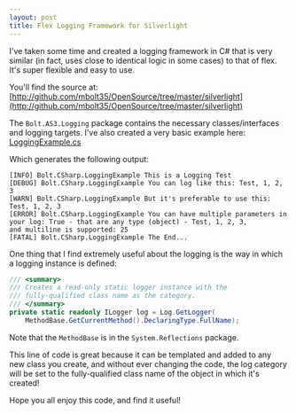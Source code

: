 ```yaml
---
layout: post
title: Flex Logging Framework for Silverlight
---
```

I've taken some time and created a logging framework in C# that is very similar (in fact, uses close to identical logic in some cases) to that of flex. It's super flexible and easy to use.  
  
You'll find the source at: [http://github.com/mbolt35/OpenSource/tree/master/silverlight](http://github.com/mbolt35/OpenSource/tree/master/silverlight)  
  
The `Bolt.AS3.Logging` package contains the necessary classes/interfaces and logging targets. I've also created a very basic example here:  [LoggingExample.cs](http://github.com/mbolt35/OpenSource/raw/master/blogspot/silverlight/Bolt/CSharp/LoggingExample.cs)  
  
Which generates the following output:  
```
[INFO] Bolt.CSharp.LoggingExample This is a Logging Test  
[DEBUG] Bolt.CSharp.LoggingExample You can log like this: Test, 1, 2, 3  
[WARN] Bolt.CSharp.LoggingExample But it's preferable to use this: Test, 1, 2, 3  
[ERROR] Bolt.CSharp.LoggingExample You can have multiple parameters in your log: True - that are any type (object) - Test, 1, 2, 3,  
and multiline is supported: 25  
[FATAL] Bolt.CSharp.LoggingExample The End...  
```
  
One thing that I find extremely useful about the logging is the way in which a logging instance is defined:  
```csharp
/// <summary>
/// Creates a read-only static logger instance with the 
/// fully-qualified class name as the category.
/// </summary>
private static readonly ILogger log = Log.GetLogger(
    MethodBase.GetCurrentMethod().DeclaringType.FullName);
```
  
Note that the `MethodBase` is in the `System.Reflections` package.  
  
This line of code is great because it can be templated and added to any new class you create, and without ever changing the code, the log category will be set to the fully-qualified class name of the object in which it's created!  
  
Hope you all enjoy this code, and find it useful!
